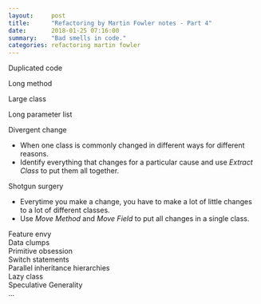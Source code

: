 ```yaml
---
layout:     post
title:      "Refactoring by Martin Fowler notes - Part 4"
date:       2018-01-25 07:16:00
summary:    "Bad smells in code." 
categories: refactoring martin fowler
---
```


Duplicated code  

Long method  

Large class  

Long parameter list  

Divergent change  
* When one class is commonly changed in different ways for different reasons.
* Identify everything that changes for a particular cause and use *Extract Class* to put them all together.  

Shotgun surgery  
* Everytime you make a change, you have to make a lot of little changes to a lot of different classes.
* Use *Move Method* and *Move Field* to put all changes in a single class.  

Feature envy  
Data clumps  
Primitive obsession  
Switch statements  
Parallel inheritance hierarchies  
Lazy class  
Speculative Generality  
...